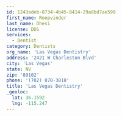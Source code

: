 ```yaml
---
id: 1243adeb-8734-4b45-8414-29a8bd7ae599
first_name: Roopvinder
last_name: Dhesi
license: DDS
services:
  - Dentist
category: Dentists
org_name: 'Las Vegas Dentistry'
address: '2421 W Charleston Blvd'
city: 'Las Vegas'
state: NV
zip: '89102'
phone: '(702) 870-3818'
title: 'Las Vegas Dentistry'
_geoloc:
  lat: 36.1592
  lng: -115.247
---
```

